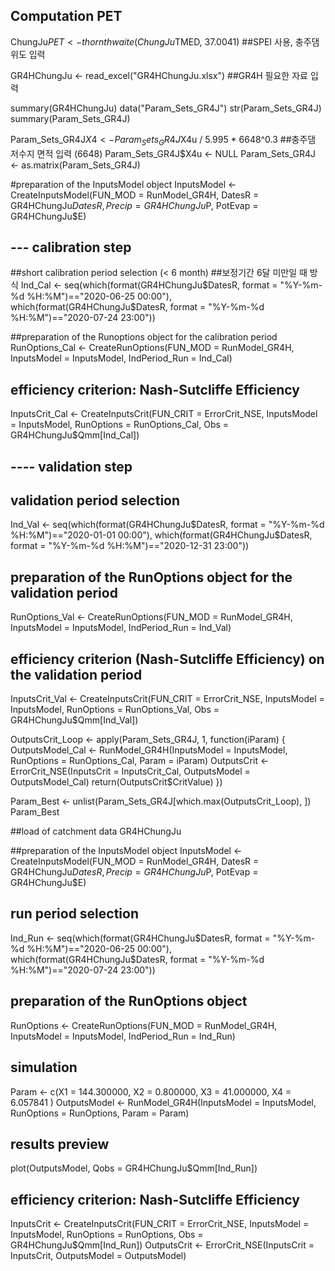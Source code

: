 ## Computation PET
ChungJu$PET <- thornthwaite(ChungJu$TMED, 37.0041)        ##SPEI 사용, 충주댐 위도 입력


GR4HChungJu <- read_excel("GR4HChungJu.xlsx")     ##GR4H 필요한 자료 입력

summary(GR4HChungJu)
data("Param_Sets_GR4J")
str(Param_Sets_GR4J)
summary(Param_Sets_GR4J)

Param_Sets_GR4J$X4 <- Param_Sets_GR4J$X4u / 5.995 * 6648^0.3   ##충주댐 저수지 면적 입력 (6648)
Param_Sets_GR4J$X4u <- NULL
Param_Sets_GR4J <- as.matrix(Param_Sets_GR4J)

#preparation of the InputsModel object
InputsModel <- CreateInputsModel(FUN_MOD = RunModel_GR4H, DatesR = GR4HChungJu$DatesR,
                                 Precip = GR4HChungJu$P, PotEvap = GR4HChungJu$E)

## --- calibration step

##short calibration period selection (< 6 month)  ##보정기간 6달 미만일 때 방식 
Ind_Cal <- seq(which(format(GR4HChungJu$DatesR, format = "%Y-%m-%d %H:%M")=="2020-06-25 00:00"),
               which(format(GR4HChungJu$DatesR, format = "%Y-%m-%d %H:%M")=="2020-07-24 23:00"))

##preparation of the Runoptions object for the calibration period
RunOptions_Cal <- CreateRunOptions(FUN_MOD = RunModel_GR4H,
                                   InputsModel = InputsModel, IndPeriod_Run = Ind_Cal)

## efficiency criterion: Nash-Sutcliffe Efficiency
InputsCrit_Cal  <- CreateInputsCrit(FUN_CRIT = ErrorCrit_NSE, InputsModel = InputsModel, 
                                    RunOptions = RunOptions_Cal, Obs = GR4HChungJu$Qmm[Ind_Cal])


## ---- validation step

## validation period selection
Ind_Val <- seq(which(format(GR4HChungJu$DatesR, format = "%Y-%m-%d %H:%M")=="2020-01-01 00:00"), 
               which(format(GR4HChungJu$DatesR, format = "%Y-%m-%d %H:%M")=="2020-12-31 23:00"))

## preparation of the RunOptions object for the validation period
RunOptions_Val <- CreateRunOptions(FUN_MOD = RunModel_GR4H,
                                   InputsModel = InputsModel, IndPeriod_Run = Ind_Val)

## efficiency criterion (Nash-Sutcliffe Efficiency) on the validation period
InputsCrit_Val  <- CreateInputsCrit(FUN_CRIT = ErrorCrit_NSE, InputsModel = InputsModel, 
                                    RunOptions = RunOptions_Val, Obs = GR4HChungJu$Qmm[Ind_Val])


OutputsCrit_Loop <- apply(Param_Sets_GR4J, 1, function(iParam) {
  OutputsModel_Cal <- RunModel_GR4H(InputsModel = InputsModel, RunOptions = RunOptions_Cal,
                                    Param = iParam)
  OutputsCrit <- ErrorCrit_NSE(InputsCrit = InputsCrit_Cal, OutputsModel = OutputsModel_Cal)
  return(OutputsCrit$CritValue)
})


Param_Best <- unlist(Param_Sets_GR4J[which.max(OutputsCrit_Loop), ])
Param_Best


##load of catchment data
GR4HChungJu

##preparation of the InputsModel object
InputsModel <- CreateInputsModel(FUN_MOD = RunModel_GR4H, DatesR = GR4HChungJu$DatesR,
                                 Precip = GR4HChungJu$P, PotEvap = GR4HChungJu$E)

## run period selection
Ind_Run <- seq(which(format(GR4HChungJu$DatesR, format = "%Y-%m-%d %H:%M")=="2020-06-25 00:00"),
               which(format(GR4HChungJu$DatesR, format = "%Y-%m-%d %H:%M")=="2020-07-24 23:00"))


## preparation of the RunOptions object
RunOptions <- CreateRunOptions(FUN_MOD = RunModel_GR4H,
                               InputsModel = InputsModel, IndPeriod_Run = Ind_Run)

## simulation
Param <- c(X1 = 144.300000, X2 = 0.800000, X3 = 41.000000, X4 = 6.057841 )
OutputsModel <- RunModel_GR4H(InputsModel = InputsModel, RunOptions = RunOptions, Param = Param)


## results preview
plot(OutputsModel, Qobs = GR4HChungJu$Qmm[Ind_Run])


## efficiency criterion: Nash-Sutcliffe Efficiency
InputsCrit  <- CreateInputsCrit(FUN_CRIT = ErrorCrit_NSE, InputsModel = InputsModel,
                                RunOptions = RunOptions, Obs = GR4HChungJu$Qmm[Ind_Run])
OutputsCrit <- ErrorCrit_NSE(InputsCrit = InputsCrit, OutputsModel = OutputsModel)

